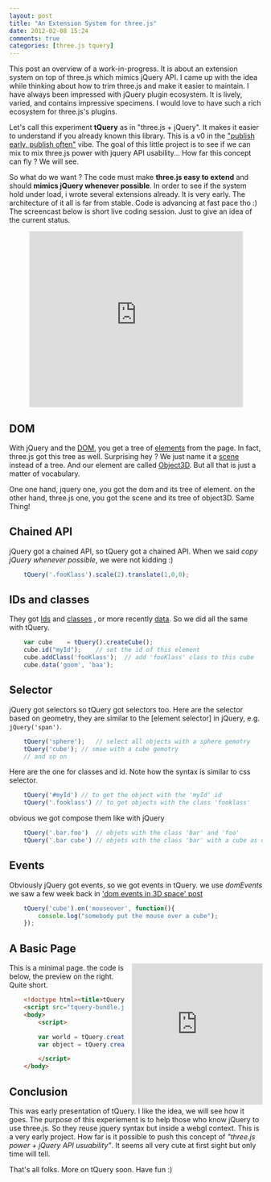 ```yaml
---
layout: post
title: "An Extension System for three.js"
date: 2012-02-08 15:24
comments: true
categories: [three.js tquery]
---
```


  This post an overview of a work-in-progress.
It is about an extension system on top of three.js which mimics jQuery API.
I came up with the idea while thinking about how to
trim three.js and make it easier to maintain. I have always been impressed
with jQuery plugin ecosystem. It is lively, varied,
and contains impressive specimens. I would love to have such
a rich ecosystem for three.js's plugins.

  Let's call this experiment **tQuery** as in "three.js + jQuery".
It makes it easier to understand if you already known this library.
This is a v0 in the
["publish early, publish often"](http://catb.org/~esr/writings/homesteading/cathedral-bazaar/ar01s04.html)
vibe.
The goal of this little project is to see if we can mix
to mix three.js power with jquery API usability...
How far this concept can fly ? We will see.


So what do we want ? The code must make **three.js easy to extend**
and should **mimics jQuery whenever possible**.
In order to see if the system hold under load, i wrote several extensions already.
It is very early. The architecture of it all is far from stable.
Code is advancing at fast pace tho :)
The screencast below is short live coding session. Just to give an idea of the current
status.

<center>
	<iframe width="425" height="349" src="http://www.youtube.com/embed/Aa7sHUE224A" frameborder="0" allowfullscreen></iframe>
</center>

<!-- more -->

## DOM
With jQuery and the
[DOM](http://en.wikipedia.org/wiki/Document_Object_Model), you
get a tree of
[elements](https://developer.mozilla.org/en/DOM/element)
from the page.
In fact, three.js got this tree as well. Surprising hey ?
We just name it a
[scene](https://github.com/mrdoob/three.js/blob/master/src/scenes/Scene.js)
instead of a tree.
And our element are called
[Object3D](https://github.com/mrdoob/three.js/blob/master/src/core/Object3D.js).
But all that is just a matter of vocabulary.

One one hand, jquery one, you got the dom and its tree of element.
on the other hand, three.js one, you got the scene and its tree of object3D.
Same Thing!

## Chained API
jQuery got a chained API, so tQuery got a chained API. When we said
*copy jQuery whenever possible*, we were not kidding :)

```javascript
    tQuery('.fooKlass').scale(2).translate(1,0,0);
```

## IDs and classes
They got
[Ids](http://api.jquery.com/id-selector/)
and
[classes](http://api.jquery.com/class-selector/)
, or more recently
[data](http://api.jquery.com/data/).
So we did all the same with tQuery.

```javascript
    var cube	= tQuery().createCube();
    cube.id("myId");	// set the id of this element
    cube.addClass('fooKlass');	// add 'fooKlass' class to this cube
    cube.data('goom', 'baa');
```

## Selector
jQuery got selectors so tQuery got selectors too.
Here are the selector based on geometry, they are similar to the
[element selector] in jQuery, e.g. ```jQuery('span')```.

```javascript
    tQuery('sphere');	// select all objects with a sphere gemotry
    tQuery('cube');	// smae with a cube gemotry
    // and so on
```

Here are the one for classes and id.
Note how the syntax is similar to css selector.

```javascript
    tQuery('#myId')	// to get the object with the 'myId' id
    tQuery('.fooklass')	// to get objects with the class 'fooklass'
```

obvious we got compose them like with jQuery

```javascript
    tQuery('.bar.foo')	// objets with the class 'bar' and 'foo'
    tQuery('.bar cube')	// objets with the class 'bar' with a cube as descandant
```

## Events
Obviously jQuery got events, so we got events in tQuery.
we use *domEvents* we saw a few week back in
['dom events in 3D space' post](http://127.0.0.1:8000/blog/2012/01/17/dom-events-in-3d-space/)

```javascript
    tQuery('cube').on('mouseover', function(){
        console.log("somebody put the mouse over a cube");
    });
```

## A Basic Page

<iframe src="http://jeromeetienne.github.com/tquery/examples/minimal"
	webkitallowfullscreen mozallowfullscreen allowfullscreen 
	width="260" height="280" frameborder="0" style="float: right; margin-left: 1em;">
</iframe>

This is a minimal page. the code is below, the preview on the right.
Quite short.

```html
    <!doctype html><title>tQuery Basic Page</title>
    <script src="tquery-bundle.js"></script>
    <body>
        <script>

        var world = tQuery.createWorld().fullpage().start();
        var object = tQuery.createTorus().addTo(world);

        </script>
    </body>
```


## Conclusion

This was early presentation of tQuery. I like the idea, we will see how it goes.
The purpose of this experiement is to help those who know jQuery to use three.js.
So they reuse jquery syntax but inside a webgl context.
This is a very early project.
How far is it possible to push this concept of *"three.js power + jQuery API usuability"*.
It seems all very cute at first sight but only time will tell.

That's all folks. More on tQuery soon. Have fun :)
